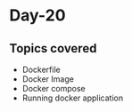 # Day-20

## Topics covered

- Dockerfile
- Docker Image
- Docker compose
- Running docker application
